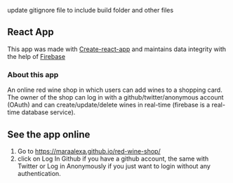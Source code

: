 update gitignore file to include build folder and other files

## React App
This app was made with [Create-react-app](https://github.com/facebookincubator/create-react-app) and maintains data integrity with the help of [Firebase](https://firebase.google.com/)

### About this app
An online red wine shop in which users can add wines to a shopping card.
The owner of the shop can log in with a github/twitter/anonymous account (OAuth) and can create/update/delete wines in real-time (firebase is a real-time database service).

## See the app online
1. Go to https://maraalexa.github.io/red-wine-shop/
2. click on Log In Github if you have a github account, the same with Twitter or Log in Anonymously if you just want to login without any authentication.
